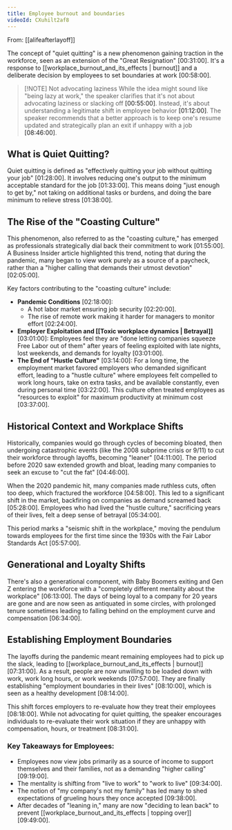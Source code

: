 ```yaml
---
title: Employee burnout and boundaries
videoId: CXuhilt2af8
---
```


From: [[alifeafterlayoff]] <br/> 

The concept of "quiet quitting" is a new phenomenon gaining traction in the workforce, seen as an extension of the "Great Resignation" <a class="yt-timestamp" data-t="00:31:00">[00:31:00]</a>. It's a response to [[workplace_burnout_and_its_effects | burnout]] and a deliberate decision by employees to set boundaries at work <a class="yt-timestamp" data-t="00:58:00">[00:58:00]</a>.

> [!NOTE] Not advocating laziness
> While the idea might sound like "being lazy at work," the speaker clarifies that it's not about advocating laziness or slacking off <a class="yt-timestamp" data-t="00:55:00">[00:55:00]</a>. Instead, it's about understanding a legitimate shift in employee behavior <a class="yt-timestamp" data-t="01:12:00">[01:12:00]</a>. The speaker recommends that a better approach is to keep one's resume updated and strategically plan an exit if unhappy with a job <a class="yt-timestamp" data-t="08:46:00">[08:46:00]</a>.

## What is Quiet Quitting?
Quiet quitting is defined as "effectively quitting your job without quitting your job" <a class="yt-timestamp" data-t="01:28:00">[01:28:00]</a>. It involves reducing one's output to the minimum acceptable standard for the job <a class="yt-timestamp" data-t="01:33:00">[01:33:00]</a>. This means doing "just enough to get by," not taking on additional tasks or burdens, and doing the bare minimum to relieve stress <a class="yt-timestamp" data-t="01:38:00">[01:38:00]</a>.

## The Rise of the "Coasting Culture"
This phenomenon, also referred to as the "coasting culture," has emerged as professionals strategically dial back their commitment to work <a class="yt-timestamp" data-t="01:55:00">[01:55:00]</a>. A Business Insider article highlighted this trend, noting that during the pandemic, many began to view work purely as a source of a paycheck, rather than a "higher calling that demands their utmost devotion" <a class="yt-timestamp" data-t="02:05:00">[02:05:00]</a>.

Key factors contributing to the "coasting culture" include:
*   **Pandemic Conditions** <a class="yt-timestamp" data-t="02:18:00">[02:18:00]</a>:
    *   A hot labor market ensuring job security <a class="yt-timestamp" data-t="02:20:00">[02:20:00]</a>.
    *   The rise of remote work making it harder for managers to monitor effort <a class="yt-timestamp" data-t="02:24:00">[02:24:00]</a>.
*   **Employer Exploitation and [[Toxic workplace dynamics | Betrayal]]** <a class="yt-timestamp" data-t="03:01:00">[03:01:00]</a>: Employees feel they are "done letting companies squeeze Free Labor out of them" after years of feeling exploited with late nights, lost weekends, and demands for loyalty <a class="yt-timestamp" data-t="03:01:00">[03:01:00]</a>.
*   **The End of "Hustle Culture"** <a class="yt-timestamp" data-t="03:14:00">[03:14:00]</a>: For a long time, the employment market favored employers who demanded significant effort, leading to a "hustle culture" where employees felt compelled to work long hours, take on extra tasks, and be available constantly, even during personal time <a class="yt-timestamp" data-t="03:22:00">[03:22:00]</a>. This culture often treated employees as "resources to exploit" for maximum productivity at minimum cost <a class="yt-timestamp" data-t="03:37:00">[03:37:00]</a>.

## Historical Context and Workplace Shifts
Historically, companies would go through cycles of becoming bloated, then undergoing catastrophic events (like the 2008 subprime crisis or 9/11) to cut their workforce through layoffs, becoming "leaner" <a class="yt-timestamp" data-t="04:11:00">[04:11:00]</a>. The period before 2020 saw extended growth and bloat, leading many companies to seek an excuse to "cut the fat" <a class="yt-timestamp" data-t="04:46:00">[04:46:00]</a>.

When the 2020 pandemic hit, many companies made ruthless cuts, often too deep, which fractured the workforce <a class="yt-timestamp" data-t="04:58:00">[04:58:00]</a>. This led to a significant shift in the market, backfiring on companies as demand screamed back <a class="yt-timestamp" data-t="05:28:00">[05:28:00]</a>. Employees who had lived the "hustle culture," sacrificing years of their lives, felt a deep sense of betrayal <a class="yt-timestamp" data-t="05:34:00">[05:34:00]</a>.

This period marks a "seismic shift in the workplace," moving the pendulum towards employees for the first time since the 1930s with the Fair Labor Standards Act <a class="yt-timestamp" data-t="05:57:00">[05:57:00]</a>.

## Generational and Loyalty Shifts
There's also a generational component, with Baby Boomers exiting and Gen Z entering the workforce with a "completely different mentality about the workplace" <a class="yt-timestamp" data-t="06:13:00">[06:13:00]</a>. The days of being loyal to a company for 20 years are gone and are now seen as antiquated in some circles, with prolonged tenure sometimes leading to falling behind on the employment curve and compensation <a class="yt-timestamp" data-t="06:34:00">[06:34:00]</a>.

## Establishing Employment Boundaries
The layoffs during the pandemic meant remaining employees had to pick up the slack, leading to [[workplace_burnout_and_its_effects | burnout]] <a class="yt-timestamp" data-t="07:31:00">[07:31:00]</a>. As a result, people are now unwilling to be loaded down with work, work long hours, or work weekends <a class="yt-timestamp" data-t="07:57:00">[07:57:00]</a>. They are finally establishing "employment boundaries in their lives" <a class="yt-timestamp" data-t="08:10:00">[08:10:00]</a>, which is seen as a healthy development <a class="yt-timestamp" data-t="08:14:00">[08:14:00]</a>.

This shift forces employers to re-evaluate how they treat their employees <a class="yt-timestamp" data-t="08:18:00">[08:18:00]</a>. While not advocating for quiet quitting, the speaker encourages individuals to re-evaluate their work situation if they are unhappy with compensation, hours, or treatment <a class="yt-timestamp" data-t="08:31:00">[08:31:00]</a>.

### Key Takeaways for Employees:
*   Employees now view jobs primarily as a source of income to support themselves and their families, not as a demanding "higher calling" <a class="yt-timestamp" data-t="09:19:00">[09:19:00]</a>.
*   The mentality is shifting from "live to work" to "work to live" <a class="yt-timestamp" data-t="09:34:00">[09:34:00]</a>.
*   The notion of "my company's not my family" has led many to shed expectations of grueling hours they once accepted <a class="yt-timestamp" data-t="09:38:00">[09:38:00]</a>.
*   After decades of "leaning in," many are now "deciding to lean back" to prevent [[workplace_burnout_and_its_effects | topping over]] <a class="yt-timestamp" data-t="09:49:00">[09:49:00]</a>.